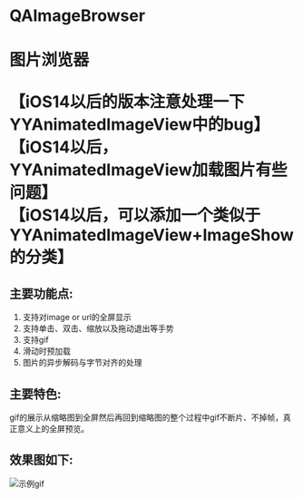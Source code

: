 # QAImageBrowser
图片浏览器<br>
 <br>
【iOS14以后的版本注意处理一下YYAnimatedImageView中的bug】 <br>
【iOS14以后，YYAnimatedImageView加载图片有些问题】 <br>
【iOS14以后，可以添加一个类似于YYAnimatedImageView+ImageShow的分类】 <br>
=========

主要功能点:<br>
--------------
1. 支持对image or url的全屏显示 <br>
2. 支持单击、双击、缩放以及拖动退出等手势 <br>
3. 支持gif <br>
4. 滑动时预加载 <br>
5. 图片的异步解码与字节对齐的处理 <br>

主要特色:<br>
--------------
gif的展示从缩略图到全屏然后再回到缩略图的整个过程中gif不断片、不掉帧，真正意义上的全屏预览。

效果图如下:<br>
------------
![示例gif](https://github.com/Avery-AN/QAImageBrowser/raw/master/DEMO_images/demo.gif)<br>

